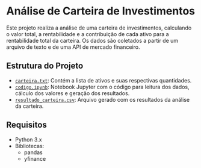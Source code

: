 # Análise de Carteira de Investimentos

Este projeto realiza a análise de uma carteira de investimentos, calculando o valor total, a rentabilidade e a contribuição de cada ativo para a rentabilidade total da carteira. Os dados são coletados a partir de um arquivo de texto e de uma API de mercado financeiro.

## Estrutura do Projeto

- [`carteira.txt`](carteira.txt): Contém a lista de ativos e suas respectivas quantidades.
- [`codigo.ipynb`](codigo.ipynb): Notebook Jupyter com o código para leitura dos dados, cálculo dos valores e geração dos resultados.
- [`resultado_carteira.csv`](resultado_carteira.csv): Arquivo gerado com os resultados da análise da carteira.

## Requisitos

- Python 3.x
- Bibliotecas:
  - pandas
  - yfinance
